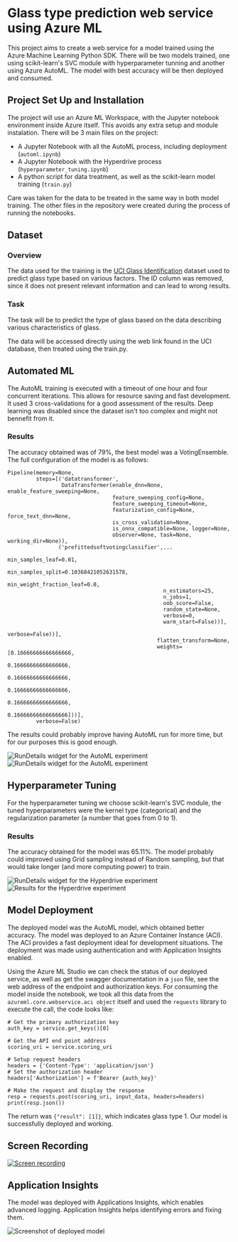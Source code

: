 # Glass type prediction web service using Azure ML

This project aims to create a web service for a model trained using the Azure Machine Learning Python SDK. There will be two models trained, one using scikit-learn's SVC module with hyperparameter tunning and another using Azure AutoML. The model with best accuracy will be then deployed and consumed.

## Project Set Up and Installation

The project will use an Azure ML Workspace, with the Jupyter notebook environment inside Azure itself. This avoids any extra setup and module instalation.
There will be 3 main files on the project:
- A Jupyter Notebook with all the AutoML process, including deployment (`automl.ipynb`)
- A Jupyter Notebook with the Hyperdrive process (`hyperparameter_tuning.ipynb`)
- A python script for data treatment, as well as the scikit-learn model training (`train.py`)

Care was taken for the data to be treated in the same way in both model training. The other files in the repository were created during the process of running the notebooks.

## Dataset

### Overview
The data used for the training is the [UCI Glass Identification](https://archive.ics.uci.edu/ml/datasets/Glass+Identification) dataset used to predict glass type based on various factors. The ID column was removed, since it does not present relevant information and can lead to wrong results.

### Task
The task will be to predict the type of glass based on the data describing various characteristics of glass.

The data will be accessed directly using the web link found in the UCI database, then treated using the train.py.

## Automated ML
The AutoML training is executed with a timeout of one hour and four concurrent iterations. This allows for resource saving and fast development. It used 3 cross-validations for a good assessment of the results. Deep learning was disabled since the dataset isn't too complex and might not bennefit from it.

### Results
The accuracy obtained was of 79%, the best model was a VotingEnsemble. The full configuration of the model is as follows:
```
Pipeline(memory=None,
         steps=[('datatransformer',
                 DataTransformer(enable_dnn=None, enable_feature_sweeping=None,
                                 feature_sweeping_config=None,
                                 feature_sweeping_timeout=None,
                                 featurization_config=None, force_text_dnn=None,
                                 is_cross_validation=None,
                                 is_onnx_compatible=None, logger=None,
                                 observer=None, task=None, working_dir=None)),
                ('prefittedsoftvotingclassifier',...
                                                 min_samples_leaf=0.01,
                                                 min_samples_split=0.10368421052631578,
                                                 min_weight_fraction_leaf=0.0,
                                                 n_estimators=25,
                                                 n_jobs=1,
                                                 oob_score=False,
                                                 random_state=None,
                                                 verbose=0,
                                                 warm_start=False))],
                                                                     verbose=False))],
                                               flatten_transform=None,
                                               weights=[0.16666666666666666,
                                                        0.16666666666666666,
                                                        0.16666666666666666,
                                                        0.16666666666666666,
                                                        0.16666666666666666,
                                                        0.16666666666666666]))],
         verbose=False)
```

The results could probably improve having AutoML run for more time, but for our purposes this is good enough.

![RunDetails widget for the AutoML experiment](https://raw.githubusercontent.com/reis-r/nd00333-capstone/master/screenshots/RunDetails_automl.PNG)
![RunDetails widget for the AutoML experiment](https://raw.githubusercontent.com/reis-r/nd00333-capstone/master/screenshots/automl_results.PNG)

## Hyperparameter Tuning

For the hyperparameter tuning we choose scikit-learn's SVC module, the tuned hyperparameters were the kernel type (categorical) and the regularization parameter (a number that goes from 0 to 1).

### Results
The accuracy obtained for the model was 65.11%. The model probably could improved using Grid sampling instead of Random sampling, but that would take longer (and more computing power) to train.

![RunDetails widget for the Hyperdrive experiment](https://raw.githubusercontent.com/reis-r/nd00333-capstone/master/screenshots/RunDetails_hyperdrive.PNG)
![Results for the Hyperdrive experiment](https://raw.githubusercontent.com/reis-r/nd00333-capstone/master/screenshots/hyperdrive-results.PNG)
## Model Deployment
The deployed model was the AutoML model, which obtained better accuracy. The model was deployed to an Azure Container Instance (ACI). The ACI provides a fast deployment ideal for development situations. The deployment was made using authentication and with Application Insights enabled.



Using the Azure ML Studio we can check the status of our deployed service, as well as get the swagger documentation in a `json` file, see the web address of the endpoint and authorization keys. For consuming the model inside the notebook, we took all this data from the `azureml.core.webservice.aci object` itself and used the `requests` library to execute the call, the code looks like:

```
# Get the primary authorization key
auth_key = service.get_keys()[0]

# Get the API end point address
scoring_uri = service.scoring_uri

# Setup request headers
headers = {'Content-Type': 'application/json'}
# Set the authorization header
headers['Authorization'] = f'Bearer {auth_key}'

# Make the request and display the response
resp = requests.post(scoring_uri, input_data, headers=headers)
print(resp.json())
```

The return was `{"result": [1]}`, which indicates glass type 1. Our model is successfully deployed and working.

## Screen Recording
[![Screen recording](https://img.youtube.com/vi/JxBiuQ0oUZ0/0.jpg)](https://www.youtube.com/watch?v=JxBiuQ0oUZ0)

## Application Insights

The model was deployed with Applications Insights, which enables advanced logging. Application Insights helps identifying errors and fixing them.

![Screenshot of deployed model](https://raw.githubusercontent.com/reis-r/nd00333-capstone/master/screenshots/app-insights-enabled.PNG)
